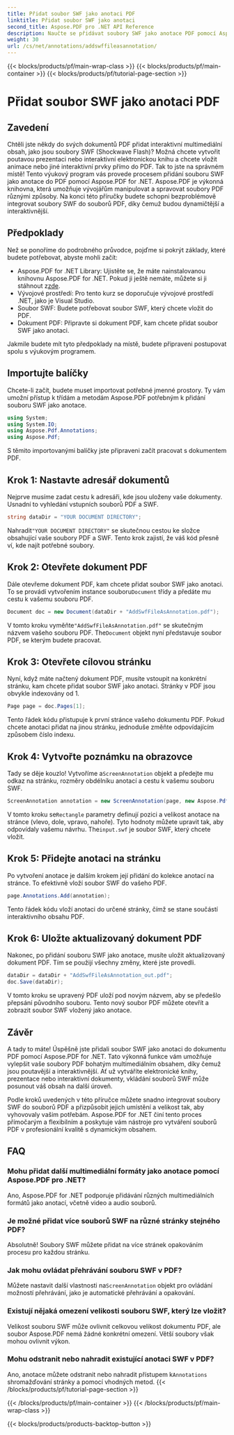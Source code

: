 ```yaml
---
title: Přidat soubor SWF jako anotaci PDF
linktitle: Přidat soubor SWF jako anotaci
second_title: Aspose.PDF pro .NET API Reference
description: Naučte se přidávat soubory SWF jako anotace PDF pomocí Aspose.PDF for .NET. Vylepšete své soubory PDF interaktivním multimediálním obsahem prostřednictvím tohoto podrobného výukového programu.
weight: 30
url: /cs/net/annotations/addswffileasannotation/
---
```


{{< blocks/products/pf/main-wrap-class >}}
{{< blocks/products/pf/main-container >}}
{{< blocks/products/pf/tutorial-page-section >}}

# Přidat soubor SWF jako anotaci PDF

## Zavedení

Chtěli jste někdy do svých dokumentů PDF přidat interaktivní multimediální obsah, jako jsou soubory SWF (Shockwave Flash)? Možná chcete vytvořit poutavou prezentaci nebo interaktivní elektronickou knihu a chcete vložit animace nebo jiné interaktivní prvky přímo do PDF. Tak to jste na správném místě! Tento výukový program vás provede procesem přidání souboru SWF jako anotace do PDF pomocí Aspose.PDF for .NET. Aspose.PDF je výkonná knihovna, která umožňuje vývojářům manipulovat a spravovat soubory PDF různými způsoby. Na konci této příručky budete schopni bezproblémově integrovat soubory SWF do souborů PDF, díky čemuž budou dynamičtější a interaktivnější.

## Předpoklady

Než se ponoříme do podrobného průvodce, pojďme si pokrýt základy, které budete potřebovat, abyste mohli začít:

- Aspose.PDF for .NET Library: Ujistěte se, že máte nainstalovanou knihovnu Aspose.PDF for .NET. Pokud ji ještě nemáte, můžete si ji stáhnout z[zde](https://releases.aspose.com/pdf/net/).
- Vývojové prostředí: Pro tento kurz se doporučuje vývojové prostředí .NET, jako je Visual Studio.
- Soubor SWF: Budete potřebovat soubor SWF, který chcete vložit do PDF.
- Dokument PDF: Připravte si dokument PDF, kam chcete přidat soubor SWF jako anotaci.

Jakmile budete mít tyto předpoklady na místě, budete připraveni postupovat spolu s výukovým programem.

## Importujte balíčky

Chcete-li začít, budete muset importovat potřebné jmenné prostory. Ty vám umožní přístup k třídám a metodám Aspose.PDF potřebným k přidání souboru SWF jako anotace.

```csharp
using System;
using System.IO;
using Aspose.Pdf.Annotations;
using Aspose.Pdf;
```

S těmito importovanými balíčky jste připraveni začít pracovat s dokumentem PDF.

## Krok 1: Nastavte adresář dokumentů

Nejprve musíme zadat cestu k adresáři, kde jsou uloženy vaše dokumenty. Usnadní to vyhledání vstupních souborů PDF a SWF.

```csharp
string dataDir = "YOUR DOCUMENT DIRECTORY";
```

 Nahradit`"YOUR DOCUMENT DIRECTORY"` se skutečnou cestou ke složce obsahující vaše soubory PDF a SWF. Tento krok zajistí, že váš kód přesně ví, kde najít potřebné soubory.

## Krok 2: Otevřete dokument PDF

 Dále otevřeme dokument PDF, kam chcete přidat soubor SWF jako anotaci. To se provádí vytvořením instance souboru`Document` třídy a předáte mu cestu k vašemu souboru PDF.

```csharp
Document doc = new Document(dataDir + "AddSwfFileAsAnnotation.pdf");
```

 V tomto kroku vyměňte`"AddSwfFileAsAnnotation.pdf"` se skutečným názvem vašeho souboru PDF. The`Document` objekt nyní představuje soubor PDF, se kterým budete pracovat.

## Krok 3: Otevřete cílovou stránku

Nyní, když máte načtený dokument PDF, musíte vstoupit na konkrétní stránku, kam chcete přidat soubor SWF jako anotaci. Stránky v PDF jsou obvykle indexovány od 1.

```csharp
Page page = doc.Pages[1];
```

Tento řádek kódu přistupuje k první stránce vašeho dokumentu PDF. Pokud chcete anotaci přidat na jinou stránku, jednoduše změňte odpovídajícím způsobem číslo indexu.

## Krok 4: Vytvořte poznámku na obrazovce

 Tady se děje kouzlo! Vytvoříme a`ScreenAnnotation` objekt a předejte mu odkaz na stránku, rozměry obdélníku anotací a cestu k vašemu souboru SWF.

```csharp
ScreenAnnotation annotation = new ScreenAnnotation(page, new Aspose.Pdf.Rectangle(0, 400, 600, 700), dataDir + "input.swf");
```

 V tomto kroku se`Rectangle` parametry definují pozici a velikost anotace na stránce (vlevo, dole, vpravo, nahoře). Tyto hodnoty můžete upravit tak, aby odpovídaly vašemu návrhu. The`input.swf` je soubor SWF, který chcete vložit.

## Krok 5: Přidejte anotaci na stránku

Po vytvoření anotace je dalším krokem její přidání do kolekce anotací na stránce. To efektivně vloží soubor SWF do vašeho PDF.

```csharp
page.Annotations.Add(annotation);
```

Tento řádek kódu vloží anotaci do určené stránky, čímž se stane součástí interaktivního obsahu PDF.

## Krok 6: Uložte aktualizovaný dokument PDF

Nakonec, po přidání souboru SWF jako anotace, musíte uložit aktualizovaný dokument PDF. Tím se použijí všechny změny, které jste provedli.

```csharp
dataDir = dataDir + "AddSwfFileAsAnnotation_out.pdf";
doc.Save(dataDir);
```

V tomto kroku se upravený PDF uloží pod novým názvem, aby se předešlo přepsání původního souboru. Tento nový soubor PDF můžete otevřít a zobrazit soubor SWF vložený jako anotace.

## Závěr

A tady to máte! Úspěšně jste přidali soubor SWF jako anotaci do dokumentu PDF pomocí Aspose.PDF for .NET. Tato výkonná funkce vám umožňuje vylepšit vaše soubory PDF bohatým multimediálním obsahem, díky čemuž jsou poutavější a interaktivnější. Ať už vytváříte elektronické knihy, prezentace nebo interaktivní dokumenty, vkládání souborů SWF může posunout váš obsah na další úroveň.

Podle kroků uvedených v této příručce můžete snadno integrovat soubory SWF do souborů PDF a přizpůsobit jejich umístění a velikost tak, aby vyhovovaly vašim potřebám. Aspose.PDF for .NET činí tento proces přímočarým a flexibilním a poskytuje vám nástroje pro vytváření souborů PDF v profesionální kvalitě s dynamickým obsahem.

## FAQ

### Mohu přidat další multimediální formáty jako anotace pomocí Aspose.PDF pro .NET?
Ano, Aspose.PDF for .NET podporuje přidávání různých multimediálních formátů jako anotací, včetně video a audio souborů.

### Je možné přidat více souborů SWF na různé stránky stejného PDF?
Absolutně! Soubory SWF můžete přidat na více stránek opakováním procesu pro každou stránku.

### Jak mohu ovládat přehrávání souboru SWF v PDF?
 Můžete nastavit další vlastnosti na`ScreenAnnotation` objekt pro ovládání možností přehrávání, jako je automatické přehrávání a opakování.

### Existují nějaká omezení velikosti souboru SWF, který lze vložit?
Velikost souboru SWF může ovlivnit celkovou velikost dokumentu PDF, ale soubor Aspose.PDF nemá žádné konkrétní omezení. Větší soubory však mohou ovlivnit výkon.

### Mohu odstranit nebo nahradit existující anotaci SWF v PDF?
 Ano, anotace můžete odstranit nebo nahradit přístupem k`Annotations` shromažďování stránky a pomocí vhodných metod.
{{< /blocks/products/pf/tutorial-page-section >}}

{{< /blocks/products/pf/main-container >}}
{{< /blocks/products/pf/main-wrap-class >}}

{{< blocks/products/products-backtop-button >}}
